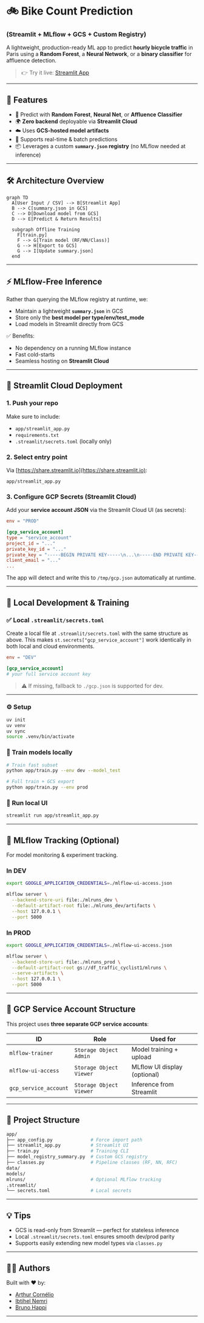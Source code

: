 # 🚲 Bike Count Prediction

### (Streamlit + MLflow + GCS + Custom Registry)

A lightweight, production-ready ML app to predict **hourly bicycle traffic** in Paris using a **Random Forest**, a **Neural Network**, or a **binary classifier** for affluence detection.

> 👉 Try it live: [Streamlit App](https://dstrafficcyclist1.streamlit.app)

---

## 🎯 Features

* 🧠 Predict with **Random Forest**, **Neural Net**, or **Affluence Classifier**
* 🌍 **Zero backend** deployable via **Streamlit Cloud**
* ☁️ Uses **GCS-hosted model artifacts**
* 🔁 Supports real-time & batch predictions
* 📦 Leverages a custom **`summary.json` registry** (no MLflow needed at inference)

---

## 🛠️ Architecture Overview

```mermaid
graph TD
  A[User Input / CSV] --> B[Streamlit App]
  B --> C[summary.json in GCS]
  C --> D[Download model from GCS]
  D --> E[Predict & Return Results]

  subgraph Offline Training
    F[train.py]
    F --> G[Train model (RF/NN/Class)]
    G --> H[Export to GCS]
    G --> I[Update summary.json]
  end
```

---

## ⚡ MLflow-Free Inference

Rather than querying the MLflow registry at runtime, we:

* Maintain a lightweight **`summary.json`** in GCS
* Store only the **best model per type/env/test\_mode**
* Load models in Streamlit directly from GCS

✅ Benefits:

* No dependency on a running MLflow instance
* Fast cold-starts
* Seamless hosting on **Streamlit Cloud**

---

## 🚀 Streamlit Cloud Deployment

### 1. Push your repo

Make sure to include:

* `app/streamlit_app.py`
* `requirements.txt`
* `.streamlit/secrets.toml` (locally only)

### 2. Select entry point

Via [https://share.streamlit.io](https://share.streamlit.io):

```
app/streamlit_app.py
```

### 3. Configure GCP Secrets (Streamlit Cloud)

Add your **service account JSON** via the Streamlit Cloud UI (as secrets):

```toml
env = "PROD"

[gcp_service_account]
type = "service_account"
project_id = "..."
private_key_id = "..."
private_key = "-----BEGIN PRIVATE KEY-----\n...\n-----END PRIVATE KEY-----\n"
client_email = "..."
...
```

The app will detect and write this to `/tmp/gcp.json` automatically at runtime.

---

## 🧪 Local Development & Training

### ✅ Local `.streamlit/secrets.toml`

Create a local file at `.streamlit/secrets.toml` with the same structure as above. This makes `st.secrets["gcp_service_account"]` work identically in both local and cloud environments.

```toml
env = "DEV"

[gcp_service_account]
# your full service account key
```

> ⚠️ If missing, fallback to `./gcp.json` is supported for dev.

---

### ⚙️ Setup

```bash
uv init
uv venv
uv sync
source .venv/bin/activate
```

### 🔁 Train models locally

```bash
# Train fast subset
python app/train.py --env dev --model_test

# Full train + GCS export
python app/train.py --env prod
```

### 🧪 Run local UI

```bash
streamlit run app/streamlit_app.py
```

---

## 🧭 MLflow Tracking (Optional)

For model monitoring & experiment tracking.

### In DEV

```bash
export GOOGLE_APPLICATION_CREDENTIALS=./mlflow-ui-access.json

mlflow server \
  --backend-store-uri file:./mlruns_dev \
  --default-artifact-root file:./mlruns_dev/artifacts \
  --host 127.0.0.1 \
  --port 5000
```

### In PROD

```bash
export GOOGLE_APPLICATION_CREDENTIALS=./mlflow-ui-access.json

mlflow server \
  --backend-store-uri file:./mlruns_prod \
  --default-artifact-root gs://df_traffic_cyclist1/mlruns \
  --serve-artifacts \
  --host 127.0.0.1 \
  --port 5000
```

---

## 🔐 GCP Service Account Structure

This project uses **three separate GCP service accounts**:

| ID                    | Role                    | Used for                     |
| --------------------- | ----------------------- | ---------------------------- |
| `mlflow-trainer`      | `Storage Object Admin`  | Model training + upload      |
| `mlflow-ui-access`    | `Storage Object Viewer` | MLflow UI display (optional) |
| `gcp_service_account` | `Storage Object Viewer` | Inference from Streamlit     |

---

## 📁 Project Structure

```bash
app/
├── app_config.py              # Force import path
├── streamlit_app.py           # Streamlit UI
├── train.py                   # Training CLI
├── model_registry_summary.py  # Custom GCS registry
├── classes.py                 # Pipeline classes (RF, NN, RFC)
data/
models/
mlruns/                        # Optional MLflow tracking
.streamlit/
└── secrets.toml               # Local secrets
```

---

## 💡 Tips

* GCS is read-only from Streamlit — perfect for stateless inference
* Local `.streamlit/secrets.toml` ensures smooth dev/prod parity
* Supports easily extending new model types via `classes.py`

---

## 👨‍🔬 Authors

Built with ❤️ by:

* [Arthur Cornélio](https://github.com/arthurcornelio88)
* [Ibtihel Nemri](https://github.com/ibtihelnemri)
* [Bruno Happi](https://github.com/brunoCo-de)

---